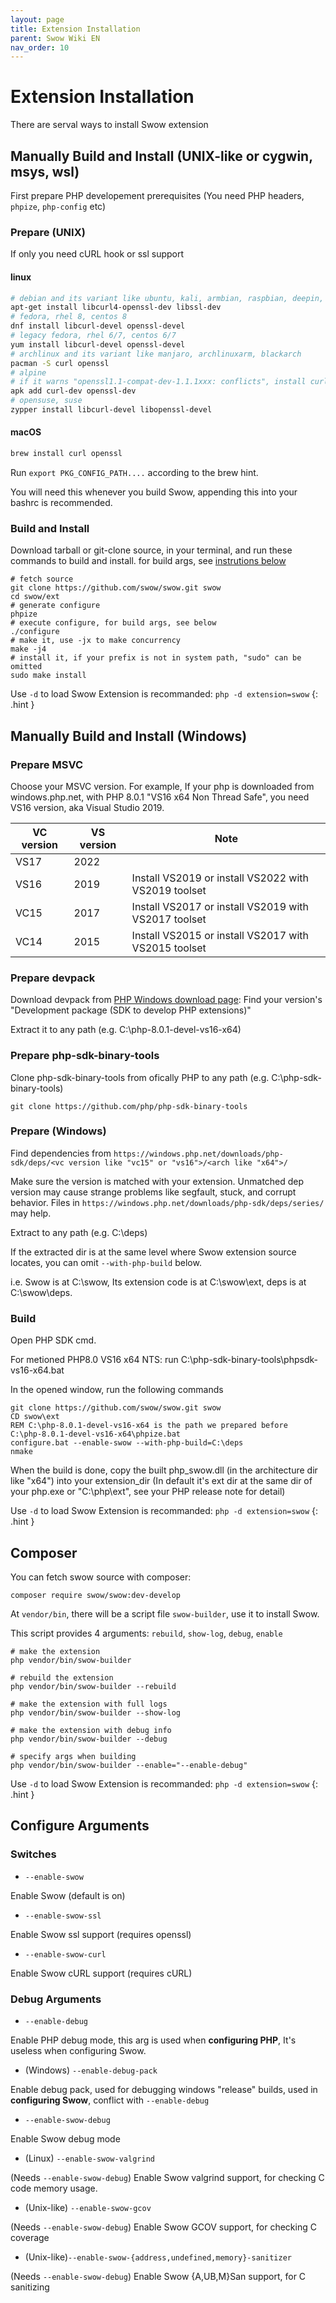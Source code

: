```yaml
---
layout: page
title: Extension Installation
parent: Swow Wiki EN
nav_order: 10
---
```


# Extension Installation

There are serval ways to install Swow extension

## Manually Build and Install (UNIX-like or cygwin, msys, wsl)

First prepare PHP developement prerequisites (You need PHP headers, `phpize`, `php-config` etc)

### Prepare (UNIX)

If only you need cURL hook or ssl support

#### linux

```bash
# debian and its variant like ubuntu, kali, armbian, raspbian, deepin, uos
apt-get install libcurl4-openssl-dev libssl-dev
# fedora, rhel 8, centos 8
dnf install libcurl-devel openssl-devel
# legacy fedora, rhel 6/7, centos 6/7
yum install libcurl-devel openssl-devel
# archlinux and its variant like manjaro, archlinuxarm, blackarch
pacman -S curl openssl
# alpine
# if it warns "openssl1.1-compat-dev-1.1.1xxx: conflicts", install curl-dev only
apk add curl-dev openssl-dev
# opensuse, suse
zypper install libcurl-devel libopenssl-devel
```

#### macOS

```bash
brew install curl openssl
```

Run `export PKG_CONFIG_PATH....` according to the brew hint.

You will need this whenever you build Swow, appending this into your bashrc is recommended.

### Build and Install

Download tarball or git-clone source, in your terminal, and run these commands to build and install. for build args, see [instrutions below](#configure-arguments)

```shell
# fetch source
git clone https://github.com/swow/swow.git swow
cd swow/ext
# generate configure
phpize
# execute configure, for build args, see below
./configure
# make it, use -jx to make concurrency
make -j4
# install it, if your prefix is not in system path, "sudo" can be omitted
sudo make install
```

Use `-d` to load Swow Extension is recommanded: `php -d extension=swow`
{: .hint }

## Manually Build and Install (Windows)

### Prepare MSVC

Choose your MSVC version. For example, If your php is downloaded from windows.php.net, with PHP 8.0.1 "VS16 x64 Non Thread Safe", you need VS16 version, aka Visual Studio 2019.

| VC version | VS version | Note |
| - | - | - |
| VS17 | 2022 |  |
| VS16 | 2019 | Install VS2019 or install VS2022 with VS2019 toolset |
| VC15 | 2017 | Install VS2017 or install VS2019 with VS2017 toolset |
| VC14 | 2015 | Install VS2015 or install VS2017 with VS2015 toolset |

### Prepare devpack

Download devpack from [PHP Windows download page](https://windows.php.net/download/): Find your version's "Development package (SDK to develop PHP extensions)"

Extract it to any path (e.g. C:\php-8.0.1-devel-vs16-x64)

### Prepare php-sdk-binary-tools

Clone php-sdk-binary-tools from ofically PHP to any path (e.g. C:\php-sdk-binary-tools)

```batch
git clone https://github.com/php/php-sdk-binary-tools
```

### Prepare (Windows)

Find dependencies from `https://windows.php.net/downloads/php-sdk/deps/<vc version like "vc15" or "vs16">/<arch like "x64">/`

Make sure the version is matched with your extension. Unmatched dep version may cause strange problems like segfault, stuck, and corrupt behavior. Files in `https://windows.php.net/downloads/php-sdk/deps/series/` may help.

Extract to any path  (e.g. C:\deps)

If the extracted dir is at the same level where Swow extension source locates, you can omit `--with-php-build` below.

i.e. Swow is at C:\swow, Its extension code is at C:\swow\ext, deps is at C:\swow\deps.

### Build

Open PHP SDK cmd.

For metioned PHP8.0 VS16 x64 NTS: run C:\php-sdk-binary-tools\phpsdk-vs16-x64.bat

In the opened window, run the following commands

```batch
git clone https://github.com/swow/swow.git swow
CD swow\ext
REM C:\php-8.0.1-devel-vs16-x64 is the path we prepared before
C:\php-8.0.1-devel-vs16-x64\phpize.bat
configure.bat --enable-swow --with-php-build=C:\deps
nmake
```

When the build is done, copy the built php_swow.dll (in the architecture dir like "x64") into your extension_dir (In default it's ext dir at the same dir of your php.exe or "C:\php\ext", see your PHP release note for detail)

Use `-d` to load Swow Extension is recommanded: `php -d extension=swow`
{: .hint }

## Composer

You can fetch swow source with composer:

```shell
composer require swow/swow:dev-develop
```

At `vendor/bin`, there will be a script file `swow-builder`, use it to install Swow.

This script provides 4 arguments: `rebuild`, `show-log`, `debug`, `enable`

```shell
# make the extension
php vendor/bin/swow-builder

# rebuild the extension
php vendor/bin/swow-builder --rebuild

# make the extension with full logs
php vendor/bin/swow-builder --show-log

# make the extension with debug info
php vendor/bin/swow-builder --debug

# specify args when building
php vendor/bin/swow-builder --enable="--enable-debug"
```

Use `-d` to load Swow Extension is recommanded: `php -d extension=swow`
{: .hint }

## Configure Arguments

### Switches

* `--enable-swow`

Enable Swow (default is on)

* `--enable-swow-ssl`

Enable Swow ssl support (requires openssl)

* `--enable-swow-curl`

Enable Swow cURL support (requires cURL)

### Debug Arguments

* `--enable-debug`

Enable PHP debug mode, this arg is used when **configuring PHP**, It's useless when configuring Swow.

* (Windows) `--enable-debug-pack`

Enable debug pack, used for debugging windows "release" builds, used in **configuring Swow**, conflict with `--enable-debug`

* `--enable-swow-debug`

Enable Swow debug mode

* (Linux) `--enable-swow-valgrind`

(Needs `--enable-swow-debug`) Enable Swow valgrind support, for checking C code memory usage.

* (Unix-like) `--enable-swow-gcov`

(Needs `--enable-swow-debug`) Enable Swow GCOV support, for checking C coverage

* (Unix-like)`--enable-swow-{address,undefined,memory}-sanitizer`

(Needs `--enable-swow-debug`) Enable Swow {A,UB,M}San support, for C sanitizing
